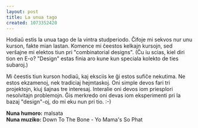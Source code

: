 ```yaml
---
layout: post
title: La unua tago
created: 1073352420
---
```

Hodiaŭ estis la unua tago de la vintra studperiodo.  Ĉifoje mi sekvos nur unu kurson, fakte mian lastan.  Komence mi ĉeestos kelkajn kursojn, sed verŝajne mi elektos tiun pri "combinatorial designs".  (Ĉu iu scias, kiel diri tion en E-o?  "Design" estas finia aro kune kun speciala kolekto de ties subaroj.)

Mi ĉeestis tiun kurson hodiaŭ, kaj eksciis ke ĝi estos sufiĉe nekutima.  Ne estos ekzamenoj, nek tradiciaj hejmtaskoj.  Oni simple devos fari tri projektojn, kiuj ŝajnas tre interesaj.  Interalie oni devos iom priesplori nesolvitajn problemojn.  Ĝis merkredo oni devas iom eksperimenti pri la bazaj "design"-oj, do mi eku nun pri tio.  :-)

**Nuna humoro:** malsata  
**Nuna muziko:** Down To The Bone - Yo Mama's So Phat
